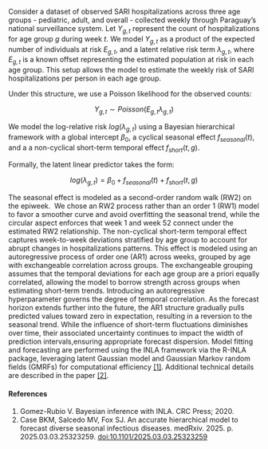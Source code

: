 Consider a dataset of observed SARI hospitalizations across three age groups -
pediatric, adult, and overall - collected weekly through Paraguay’s national
surveillance system. Let $Y_{g,t}$ represent the count of hospitalizations for
age group $g$ during week $t$. We model $Y_{g,t}$ as a product of the expected
number of individuals at risk $E_{g,t}$, and a latent relative risk term
$\lambda_{g,t}$, where $E_{g,t}$ is a known offset representing the estimated
population at risk in each age group. This setup allows the model to estimate
the weekly risk of SARI hospitalizations per person in each age group.

Under this structure, we use a Poisson likelihood for the observed counts:

$$
Y_{g,t} \sim Poisson(E_{g,t}\lambda_{g,t})
$$

We model the log-relative risk $log(\lambda_{g,t})$ using a Bayesian
hierarchical framework with a global intercept $\beta_{0}$, a cyclical seasonal
effect $f_{seasonal}(t)$, and a a non-cyclical short-term temporal effect
$f_{short}(t,g)$.

Formally, the latent linear predictor takes the form:

$$
log(\lambda_{g,t}) = \beta_{0}+f_{seasonal}(t)+f_{short}(t,g)
$$

The seasonal effect is modeled as a second-order random walk (RW2) on the
epiweek.  We chose an RW2 process rather than an order 1 (RW1) model to favor a
smoother curve and avoid overfitting the seasonal trend, while the circular
aspect enforces that week 1 and week 52 connect under the estimated RW2
relationship. The non-cyclical short-term temporal effect captures week-to-week
deviations stratified by age group to account for abrupt changes in
hospitalizations patterns. This effect is modeled using an autoregressive
process of order one (AR1) across weeks, grouped by age with exchangeable
correlation across groups. The exchangeable grouping assumes that the temporal
deviations for each age group are a priori equally correlated, allowing the
model to borrow strength across groups when estimating short-term trends.
Introducing an autoregressive hyperparameter governs the degree of temporal
correlation. As the forecast horizon extends further into the future, the AR1
structure gradually pulls predicted values toward zero in expectation, resulting
in a reversion to the seasonal trend. While the influence of short-term
fluctuations diminishes over time, their associated uncertainty continues to
impact the width of prediction intervals,ensuring appropriate forecast
dispersion. Model fitting and forecasting are performed using the INLA framework
via the R-INLA package, leveraging latent Gaussian model and Gaussian Markov
random fields (GMRFs) for computational efficiency
[[1]](https://paperpile.com/c/MFYdpA/iYFMR). Additional technical details are
described in the paper [[2]](https://paperpile.com/c/MFYdpA/36ut).

#### References

1.  Gomez-Rubio V. Bayesian inference with INLA. CRC Press; 2020.
2.  Case BKM, Salcedo MV, Fox SJ. An accurate hierarchical model to forecast
    diverse seasonal infectious diseases. medRxiv. 2025. p. 2025.03.03.25323259.
    [doi:10.1101/2025.03.03.25323259](http://dx.doi.org/10.1101/2025.03.03.25323259)
